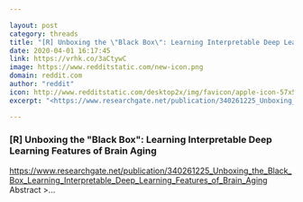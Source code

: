 ```yaml
---

layout: post
category: threads
title: "[R] Unboxing the \"Black Box\": Learning Interpretable Deep Learning Features of Brain Aging"
date: 2020-04-01 16:17:45
link: https://vrhk.co/3aCtywC
image: https://www.redditstatic.com/new-icon.png
domain: reddit.com
author: "reddit"
icon: http://www.redditstatic.com/desktop2x/img/favicon/apple-icon-57x57.png
excerpt: "<https://www.researchgate.net/publication/340261225_Unboxing_the_Black_Box_Learning_Interpretable_Deep_Learning_Features_of_Brain_Aging> Abstract &gt;..."

---
```


### [R] Unboxing the "Black Box": Learning Interpretable Deep Learning Features of Brain Aging

<https://www.researchgate.net/publication/340261225_Unboxing_the_Black_Box_Learning_Interpretable_Deep_Learning_Features_of_Brain_Aging> Abstract &gt;...